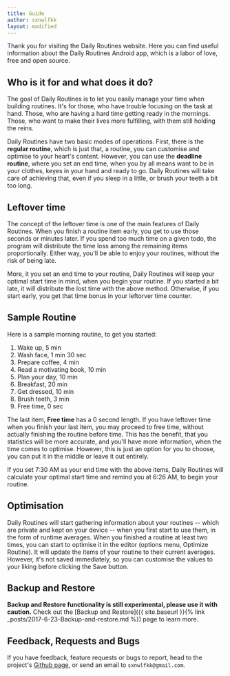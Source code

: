 ```yaml
---
title: Guide
author: sxnwlfkk
layout: modified
---
```



Thank you for visiting the Daily Routines website. Here you can find useful information about the Daily Routines Android app, which is a labor of love, free and open source.


Who is it for and what does it do?
----------------------------------

The goal of Daily Routines is to let you easily manage your time when building routines. It's for those, who have trouble focusing on the task at hand. Those, who are having a hard time getting ready in the mornings. Those, who want to make their lives more fulfilling, with them still holding the reins.

Daily Routines have two basic modes of operations. First, there is the __regular routine__, which is just that, a routine, you can customise and optimise to your heart's content. However, you can use the __deadline routine__, where you set an end time, when you by all means want to be in your clothes, keyes in your hand and ready to go. Daily Routines will take care of achieving that, even if you sleep in a little, or brush your teeth a bit too long.

Leftover time
-------------

The concept of the leftover time is one of the main features of Daily Routines. When you finish a routine item early, you get to use those seconds or minutes later. If you spend too much time on a given todo, the program will distribute the time loss among the remaining items proportionally. Either way, you'll be able to enjoy your routines, without the risk of being late.

More, it you set an end time to your routine, Daily Routines will keep your optimal start time in mind, when you begin your routine. If you started a bit late, it will distribute the lost time with the above method. Otherwise, if you start early, you get that time bonus in your leftorver time counter.

Sample Routine
--------------

Here is a sample morning routine, to get you started:

1. Wake up, 5 min
2. Wash face, 1 min 30 sec
3. Prepare coffee, 4 min
4. Read a motivating book, 10 min
5. Plan your day, 10 min
6. Breakfast, 20 min
7. Get dressed, 10 min
8. Brush teeth, 3 min
9. Free time, 0 sec

The last item, __Free time__ has a 0 second length. If you have leftover time when you finish your last item, you may proceed to free time, without actually finishing the routine before time. This has the benefit, that you statistics will be more accurate, and you'll have more information, when the time comes to optimise. However, this is just an option for you to choose, you can put it in the middle or leave it out entirely.

If you set 7:30 AM as your end time with the above items, Daily Routines will calculate your optimal start time and remind you at 6:26 AM, to begin your routine.

Optimisation
------------

Daily Routines will start gathering information about your routines -- which are private and kept on your device -- when you first start to use them, in the form of runtime averages. When you finished a routine at least two times, you can start to optimise it in the editor (options menu, Optimize Routine). It will update the items of your routine to their current averages. However, it's not saved immediately, so you can customise the values to your liking before clicking the Save button.

Backup and Restore
------------------

__Backup and Restore functionality is still experimental, please use it with caution.__ Check out the [Backup and Restore]({{ site.baseurl }}{% link _posts/2017-6-23-Backup-and-restore.md %}) page to learn more.

Feedback, Requests and Bugs
---------------------------

If you have feedback, feature requests or bugs to report, head to the project's [Github page](https://github.com/sxnwlfkk/daily_routines]), or send an email to `sxnwlfkk@gmail.com`.
